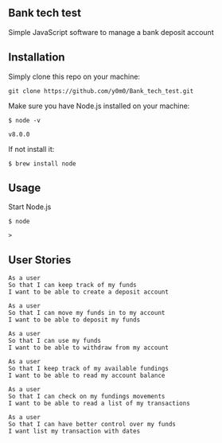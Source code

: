## Bank tech test

Simple JavaScript software to manage a bank deposit account

## Installation

Simply clone this repo on your machine:
```
git clone https://github.com/y0m0/Bank_tech_test.git
```
Make sure you have Node.js installed on your machine:
```
$ node -v

v8.0.0
```
If not install it:
```
$ brew install node
```

## Usage

Start Node.js
```
$ node

>
```

## User Stories
```
As a user
So that I can keep track of my funds
I want to be able to create a deposit account

As a user
So that I can move my funds in to my account
I want to be able to deposit my funds

As a user
So that I can use my funds
I want to be able to withdraw from my account

As a user
So that I keep track of my available fundings
I want to be able to read my account balance

As a user
So that I can check on my fundings movements
I want to be able to read a list of my transactions

As a user
So that I can have better control over my funds
I want list my transaction with dates
```

